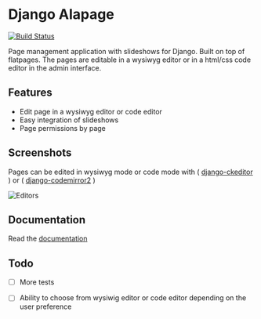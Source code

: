 Django Alapage
==============

[![Build Status](https://travis-ci.org/synw/django-alapage.svg?branch=master)](https://travis-ci.org/synw/django-alapage) 

Page management application with slideshows for Django. Built on top of flatpages. 
The pages are editable in a wysiwyg editor or in a html/css code editor in the admin interface.

Features
--------

- Edit page in a wysiwyg editor or code editor
- Easy integration of slideshows
- Page permissions by page

Screenshots
-----------

Pages can be edited in wysiwyg mode or code mode with ( [django-ckeditor](https://github.com/django-ckeditor/django-ckeditor) ) 
or ( [django-codemirror2](https://github.com/sk1p/django-codemirror2) )

![Editors](https://raw.github.com/synw/django-alapage/master/docs/img/editors.png)

Documentation
-------------

Read the [documentation](http://django-alapage.readthedocs.io/en/latest/)

Todo
----

- [ ] More tests
- [ ] Ability to choose from wysiwig editor or code editor depending on the user preference

